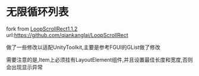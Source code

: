 ﻿# 无限循环列表

fork from [LoopScrollRect1.1.2](https://github.com/qiankanglai/LoopScrollRect)
url:https://github.com/qiankanglai/LoopScrollRect


做了一些修改以适配UnityToolkit,主要是参考FGUI的GList做了修改

需要注意的是,Item上必须挂有LayoutElement组件,并且设置最佳长度和宽度,否则会出现显示异常